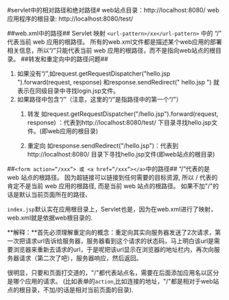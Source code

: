 #servlet中的相对路径和绝对路径#
web站点目录：http://localhost:8080/
web应用程序的根目录: http://localhost:8080/test/

##web.xml中的路径##
Servlet 映射 `<url-pattern>/xx</url-pattern>` 中的 “/” 代表当前 web 应用的根路径。
所有的web.xml文件都是描述某个web应用的部署相关信息，所以“/”只能代表当前 web 应用的根路径，而不是指向web站点的根目录。
##转发和重定向中的路径问题##
1. 如果没有“/”,如request.getRequestDispatcher("hello.jsp ").forward(request, response) 和response.sendRedirect(" hello.jsp ") 就表示在同级目录中寻找login.jsp文件。
2. 如果路径中包含“/”（注意，这里的“/”是指路径中的第一个“/”）
	1.  转发
	如request.getRequestDispatcher("/hello.jsp").forward(request, response) ：代表到http://localhost:8080/test/ 下目录寻找hello.jsp文件。(即web应用的根目录)

	2. 重定向
	如response.sendRedirect("/hello.jsp")：代表到http://localhost:8080/ 目录下寻找hello.jsp文件(即web站点的根目录)

##`<form action=“/xxx”> 或 <a href=“/xxx”></a>`中的路径##
“/”代表的是 web 站点的根路径。
因为超链接可以链接到任何需要的目标资源, 所以 / 代表的肯定不是当前 web 应用的根路径, 而是当前 web 站点的根路径。
如果不加"/"的话是默认当前页面所在的路径、

 `index.jsp`默认实在应用根目录上，Servlet也是，因为在web.xml进行了映射，web.xml就是依据web根目录的.

**解释：**首先必须理解重定向的概念：重定向其实向服务器发送了2次请求，第一次把请求url告诉给服务器，服务器看到这个请求的状态码，马上明白该url是需要浏览器来重新去请求的url，于是呢把该url显示在浏览器的地址栏内，再次向服务器请求（第二次了吧），服务器响应，然后返回。

很明显，只要和页面打交道的，"/"都代表站点名，需要在后面添加应用名以区分是哪个应用的请求。
(比如表单的`action`,比如连接的地址，"/"都是相对于web站点的根目录，不加/的话是相对当前页面的目录).